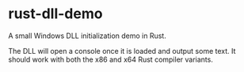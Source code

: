# rust-dll-demo
A small Windows DLL initialization demo in Rust.

The DLL will open a console once it is loaded and output some text.
It should work with both the x86 and x64 Rust compiler variants.

